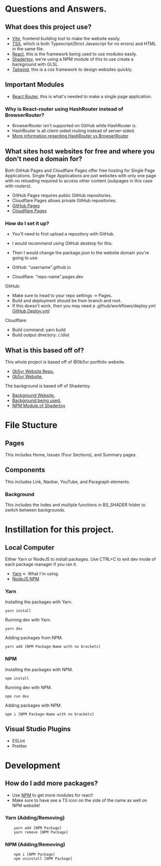 # Questions and Answers.
## What does this project use?
- [Vite](https://vite.dev/), frontend building tool to make the website easily.
- [TSX](https://react.dev/learn/typescript), which is both Typescript(Strict Javascript for no errors) and HTML in the same file.
- [React](https://react.dev/), this is the framework being used to use modules easily.
- [Shadertoy](https://www.shadertoy.com/), we're using a NPM module of this to use create a background with GLSL.
- [Tailwind](https://tailwindcss.com/), this is a css framework to design websites quickly.

## Important Modules
- [React Router](https://reactrouter.com/), this is what's needed to make a single page application.

### Why is React-router using HashRouter instead of BrowserRouter?
- BrowserRouter isn't supported on GitHub while HashRouter is.
- HashRouter is all client-sided routing instead of server-sided.
- [More information regarding HashRouter vs BrowserRouter](https://stackoverflow.com/questions/51974369/what-is-the-difference-between-hashrouter-and-browserrouter-in-react)

## What sites host websites for free and where you don't need a domain for?
Both GitHub Pages and Cloudflare Pages offer free hosting for Single Page Applications.
Single Page Applications are just websites with only one page with no reloading required to access other content (subpages in this case with routers).
- GitHub Pages requires public GitHub repositories.
- Cloudflare Pages allows private GitHub repositories.
- [GitHub Pages](https://docs.github.com/en/pages/getting-started-with-github-pages/creating-a-github-pages-site)
- [Cloudflare Pages](https://pages.cloudflare.com/)

### How do I set it up?
- You'll need to first upload a repository with GitHub.
- I would recommend using GitHub desktop for this.

- Then I would change the package.json to the website domain you're going to use.
- GitHub: "username".github.io
- Cloudflare: "repo-name".pages.dev

GitHub:
- Make sure to head to your repo settings -> Pages.
- Build and deployment should be from branch and root.
- If this doesn't work, then you may need a .github/workflows/deploy.yml
[GitHub Deploy.yml](https://github.com/Intermentality/Intermentality.github.io/blob/main/.github/workflows/deploy.yml)

Cloudflare:
- Build command: yarn build
- Build output directory: /./dist

## What is this based off of?
This whole project is based off of @0b5vr portfolio website.
- [0b5vr Website Repo.](https://github.com/0b5vr/0b5vr.github.io)
- [0b5vr Website.](https://0b5vr.com/)

The background is based off of Shadertoy.
- [Background Website.](https://www.shadertoy.com/)
- [Background being used.](https://www.shadertoy.com/view/4tdSWr)
- [NPM Module of Shadertoy](https://www.npmjs.com/package/shadertoy-react)


# File Stucture
## Pages
This includes Home, Issues (Four Sections), and Summary pages.
## Components
This includes Link, Navbar, YouTube, and Paragraph elements.
### Background
This includes the Index and multiple functions in BS_SHADER folder to switch between backgrounds.

# Instillation for this project.
## Local Computer
Either Yarn or NodeJS to install packages.
Use CTRL+C to exit dev mode of each package manager if you ran it.
- [Yarn](https://classic.yarnpkg.com/lang/en/docs/install/#windows-stable) <- What I'm using.
- [NodeJS NPM](https://nodejs.org/en/learn/getting-started/an-introduction-to-the-npm-package-manager)

### Yarn
Installing the packages with Yarn.
```
yarn install
```
Running dev with Yarn.
```
yarn dev
```
Adding packages from NPM.
```
yarn add [NPM Package-Name with no brackets]
```
### NPM
Installing the packages with NPM.
```
npm install
```
Running dev with NPM.
```
npm run dev
```
Adding packages with NPM.
```
npm i [NPM Package-Name with no brackets]
```
## Visual Studio Plugins
- ESLint
- Prettier


# Development
## How do I add more packages?
- Use [NPM](https://www.npmjs.com/) to get more modules for react!
- Make sure to have see a TS icon on the side of the name as well on NPM website!

### Yarn (Adding/Removing)
```
    yarn add [NPM Package]
    yarn remove [NPM Package]
```

### NPM (Adding/Removing)
```
    npm i [NPM Package]
    npm uninstall [NPM Package]
```